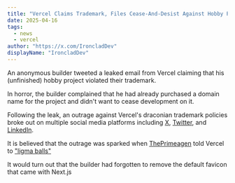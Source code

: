 ```yaml
---
title: "Vercel Claims Trademark, Files Cease-And-Desist Against Hobby Project That Used Black & White Equilateral Triangle"
date: 2025-04-16
tags: 
  - news
  - vercel
author: "https://x.com/IroncladDev"
displayName: "IroncladDev"
---
```


An anonymous builder tweeted a leaked email from Vercel claiming that his (unfinished) hobby project violated their trademark.

In horror, the builder complained that he had already purchased a domain name for the project and didn't want to cease development on it.

Following the leak, an outrage against Vercel's draconian trademark policies broke out on multiple social media platforms including [X](https://x.com), [Twitter](https://x.com), and [LinkedIn](https://4chan.org).

It is believed that the outrage was sparked when [ThePrimeagen](https://x.com/ThePrimeagen) told Vercel to ["ligma balls"](https://x.com/ThePrimeagen/status/1578608154744455168)

It would turn out that the builder had forgotten to remove the default favicon that came with Next.js
